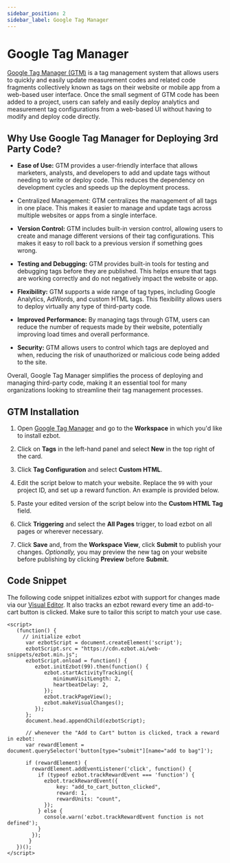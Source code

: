 ```yaml
---
sidebar_position: 2
sidebar_label: Google Tag Manager
---
```


# Google Tag Manager

[Google Tag Manager (GTM)](https://tagmanager.google.com) is a tag management system that allows users to quickly and easily update measurement codes and related code fragments collectively known as tags on their website or mobile app from a web-based user interface. Once the small segment of GTM code has been added to a project, users can safely and easily deploy analytics and measurement tag configurations from a web-based UI without having to modify and deploy code directly.

## Why Use Google Tag Manager for Deploying 3rd Party Code?

- **Ease of Use:** GTM provides a user-friendly interface that allows marketers, analysts, and developers to add and update tags without needing to write or deploy code. This reduces the dependency on development cycles and speeds up the deployment process.
- Centralized Management: GTM centralizes the management of all tags in one place. This makes it easier to manage and update tags across multiple websites or apps from a single interface.

- **Version Control:** GTM includes built-in version control, allowing users to create and manage different versions of their tag configurations. This makes it easy to roll back to a previous version if something goes wrong.

- **Testing and Debugging:** GTM provides built-in tools for testing and debugging tags before they are published. This helps ensure that tags are working correctly and do not negatively impact the website or app.

- **Flexibility:** GTM supports a wide range of tag types, including Google Analytics, AdWords, and custom HTML tags. This flexibility allows users to deploy virtually any type of third-party code.

- **Improved Performance:** By managing tags through GTM, users can reduce the number of requests made by their website, potentially improving load times and overall performance.

- **Security:** GTM allows users to control which tags are deployed and when, reducing the risk of unauthorized or malicious code being added to the site.

Overall, Google Tag Manager simplifies the process of deploying and managing third-party code, making it an essential tool for many organizations looking to streamline their tag management processes.

## GTM Installation

1. Open [Google Tag Manager](https://tagmanager.google.com) and go to the **Workspace** in which you'd like to install ezbot.

2. Click on **Tags** in the left-hand panel and select **New** in the top right of the card.

3. Click **Tag Configuration** and select **Custom HTML**.

4. Edit the script below to match your website. Replace the `99` with your project ID, and set up a reward function. An example is provided below.

5. Paste your edited version of the script below into the **Custom HTML Tag** field.

6. Click **Triggering** and select the **All Pages** trigger, to load ezbot on all pages or wherever necessary.

7. Click **Save** and, from the **Workspace View**, click **Submit** to publish your changes. _Optionally,_ you may preview the new tag on your website before publishing by clicking **Preview** before **Submit.**

## Code Snippet

The following code snippet initializes ezbot with support for changes made via our [Visual Editor](../visual/00-capabilities.md). It also tracks an ezbot reward every time an add-to-cart button is clicked. Make sure to tailor this script to match your use case.

```
<script>
   (function() {
     // initialize ezbot
      var ezbotScript = document.createElement('script');
      ezbotScript.src = "https://cdn.ezbot.ai/web-snippets/ezbot.min.js";
      ezbotScript.onload = function() {
         ezbot.initEzbot(99).then(function() {
            ezbot.startActivityTracking({
               minimumVisitLength: 2,
               heartbeatDelay: 2,
            });
            ezbot.trackPageView();
            ezbot.makeVisualChanges();
         });
      };
      document.head.appendChild(ezbotScript);

      // whenever the "Add to Cart" button is clicked, track a reward in ezbot:
      var rewardElement = document.querySelector('button[type="submit"][name="add to bag"]');

      if (rewardElement) {
        rewardElement.addEventListener('click', function() {
          if (typeof ezbot.trackRewardEvent === 'function') {
            ezbot.trackRewardEvent({
                key: "add_to_cart_button_clicked",
                reward: 1,
                rewardUnits: "count",
            });
          } else {
            console.warn('ezbot.trackRewardEvent function is not defined');
          }
        });
       }
   })();
</script>
```
